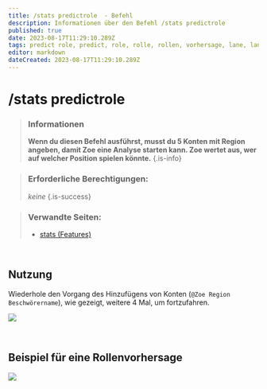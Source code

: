 ```yaml
---
title: /stats predictrole  - Befehl
description: Informationen über den Befehl /stats predictrole
published: true
date: 2023-08-17T11:29:10.289Z
tags: predict role, predict, role, rolle, rollen, vorhersage, lane, lanes
editor: markdown
dateCreated: 2023-08-17T11:29:10.289Z
---
```


# /stats predictrole

>### Informationen
>**Wenn du diesen Befehl ausführst, musst du 5 Konten mit Region angeben, damit Zoe eine Analyse starten kann. Zoe wertet aus, wer auf welcher Position spielen könnte.**
>{.is-info}

>### Erforderliche Berechtigungen:
> *keine*
>{.is-success}

>### Verwandte Seiten:
>-   [stats (Features)](https://wiki.zoe-discord-bot.ch/en/commands/stats)

<br>

## Nutzung

Wiederhole den Vorgang des Hinzufügens von Konten (`@Zoe Region Beschwörername`), wie gezeigt, weitere 4 Mal, um fortzufahren.

![](/new_stats_predictrole.gif)

<br>

## Beispiel für eine Rollenvorhersage

![](/new_stats_predictrole.png)